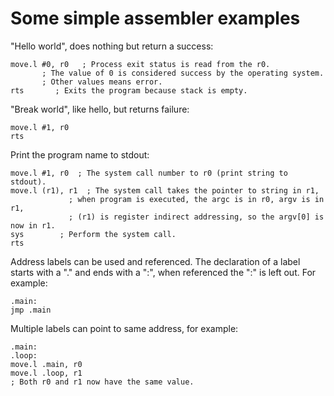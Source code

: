 # Some simple assembler examples

"Hello world", does nothing but return a success:
```
move.l #0, r0   ; Process exit status is read from the r0.
       ; The value of 0 is considered success by the operating system.
       ; Other values means error.
rts       ; Exits the program because stack is empty.
```


"Break world", like hello, but returns failure:
```
move.l #1, r0
rts
```


Print the program name to stdout:
```
move.l #1, r0  ; The system call number to r0 (print string to stdout).
move.l (r1), r1  ; The system call takes the pointer to string in r1,
             ; when program is executed, the argc is in r0, argv is in r1,
             ; (r1) is register indirect addressing, so the argv[0] is now in r1.
sys        ; Perform the system call.
rts
```


Address labels can be used and referenced. The declaration of a label starts with a "." and ends with a ":", when referenced the ":" is left out. For example:
```
.main:
jmp .main
```

Multiple labels can point to same address, for example:
```
.main:
.loop:
move.l .main, r0
move.l .loop, r1 
; Both r0 and r1 now have the same value.
```
